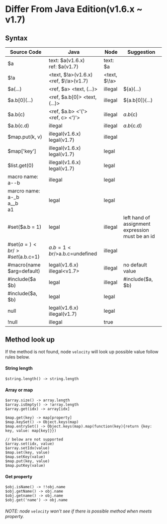 # Differ From Java Edition(v1.6.x ~ v1.7)

## Syntax

Source Code | Java   | Node   | Suggestion
----------- | ------ | -------|------------
\$a | text: $a(v1.6.x)<br/>ref: \$a(v1.7) | text: \$a |
$\!a | <text, $!a>(v1.6.x)<br/><ref, $\\!a>(v1.7) | <text, $\\!a> |
$a(...) | <ref, $a> <text, (...)> | illegal | ${a}(...)
$a.b\[0\](...) | <ref, $a.b[0]> <text, (...)> | illegal | ${a.b[0]}(...)
$a.b(c) | <ref, $a.b> <'('> <ref, c> <')'> | illegal | $a.b($c)
$a.b(c.d) | illegal | illegal | $a.b($c.d)
$map.put(k, v) | illegal(v1.6.x) <br/> legal(v1.7) | illegal |
$map['key'] | illegal(v1.6.x) <br/> legal(v1.7) | legal |
$list.get(0) | illegal(v1.6.x) <br/> legal(v1.7) | legal |
macro name:<br/>a--b| illegal | legal |
marcro name: <br/>a-_b<br/>a__b<br/>a1 | legal | legal
\#set($a.b = 1) | legal | illegal | left hand of assignment expression must be an id
\#set($a={})<br/>\#set($a.b.c=1) | $a.b=1<br/>$a.b.c=undefined | illegal |
\#macro(name $arg=default) | legal(v1.6.x)<br/>illegal<v1.7> | illegal | no default value
\#include($a $b) | legal | illegal | \#include($a, $b)
\#include($a, $b) | legal | legal |
null | legal(v1.6.x)<br/>illegal(v1.7) | legal |
!null | illegal | true |

## Method look up

If the method is not found, node `velocity` will look up possible value follow rules below.

#### String length

```
$string.length() -> string.length
```

#### Array or map

```
$array.size() -> array.length
$array.isEmpty() -> !array.length
$array.get(idx) -> array[idx]

$map.get(key) -> map[property]
$map.keySet() -> Object.keys(map)
$map.entrySet() -> Object.keys(map).map(function(key){return {key: key, value: map[key]}})

// below are not supported
$array.set(idx, value)
$array.setIdx(value)
$map.set(key, value)
$map.setKey(value)
$map.put(key, value)
$map.putKey(value)
```

#### Get property

```
$obj.isName() -> !!obj.name
$obj.getName() -> obj.name
$obj.getname() -> obj.name
$obj.get('name') -> obj.name
```

###### NOTE: node `velocity` won't see if there is possible method when meets property.